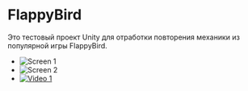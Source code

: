 # FlappyBird
 
Это тестовый проект Unity для отработки повторения механики из популярной игры FlappyBird.

- ![Screen 1](https://github.com/lengrab/FlappyBird/raw/main/Assets/Screens/1.PNG)
- ![Screen 2](https://github.com/lengrab/FlappyBird/raw/main/Assets/Screens/2.PNG)
- [![Video 1]()]({https://github.com/lengrab/FlappyBird/raw/main/Assets/Screens/movie_002.mp4} "Link Title")
